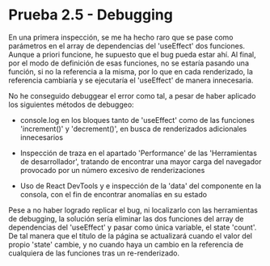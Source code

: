 # Prueba 2.5 - Debugging

En una primera inspección, se me ha hecho raro que se pase como parámetros en el array de dependencias del 'useEffect' dos funciones. Aunque a priori funcione, he supuesto que el bug pueda estar ahí. Al final, por el modo de definición de esas funciones, no se estaría pasando una función, si no la referencia a la misma, por lo que en cada renderizado, la referencia cambiaría y se ejecutaría el 'useEffect' de manera innecesaria.

No he conseguido debuggear el error como tal, a pesar de haber aplicado los siguientes métodos de debuggeo:

- console.log en los bloques tanto de 'useEffect' como de las funciones 'increment()' y 'decrement()', en busca de renderizados adicionales innecesarios

- Inspección de traza en el apartado 'Performance' de las 'Herramientas de desarrollador', tratando de encontrar una mayor carga del navegador provocado por un número excesivo de renderizaciones

- Uso de React DevTools y e inspección de la 'data' del componente en la consola, con el fin de encontrar anomalías en su estado

Pese a no haber logrado replicar el bug, ni localizarlo con las herramientas de debugging, la solución sería eliminar las dos funciones del array de dependencias del 'useEffect' y pasar como única variable, el state 'count'. De tal manera que el título de la página se actualizará cuando el valor del propio 'state' cambie, y no cuando haya un cambio en la referencia de cualquiera de las funciones tras un re-renderizado.

